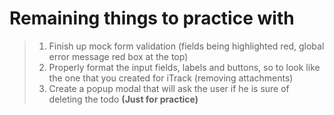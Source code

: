 <h1>Remaining things to practice with </h1>

> 1. Finish up mock form validation (fields being highlighted red, global error message red box at the top)
> 2. Properly format the input fields, labels and buttons, so to look like the one that you created for iTrack (removing attachments)
> 3. Create a popup modal that will ask the user if he is sure of deleting the todo <strong>(Just for practice)</strong> 